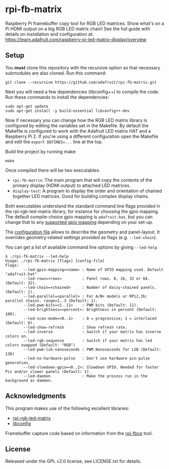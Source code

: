# rpi-fb-matrix
Raspberry Pi framebuffer copy tool for RGB LED matrices.  Show what's on a Pi HDMI output on a big RGB LED matrix chain!
See the full guide with details on installation and configuration at: https://learn.adafruit.com/raspberry-pi-led-matrix-display/overview

## Setup

You **must** clone this repository with the recursive option so that necessary
submodules are also cloned.  Run this command:

    git clone --recursive https://github.com/adafruit/rpi-fb-matrix.git

Next you will need a few dependencies (libconfig++) to compile the code.  Run
these commands to install the dependencies:

    sudo apt-get update
    sudo apt-get install -y build-essential libconfig++-dev

Now if necessary you can change how the RGB LED matrix library is configured
by editing the variables set in the Makefile.  By default the Makefile is
configured to work with the Adafruit LED matrix HAT and a Raspberry Pi 2.  If
you're using a different configuration open the Makefile and edit the `export DEFINES=...`
line at the top.

Build the project by running make:

    make

Once compiled there will be two executables:

*   `rpi-fb-matrix`: The main program that will copy the contents of the primary
    display (HDMI output) to attached LED matrices.
*   `display-test`: A program to display the order and orientation of chained
    together LED matrices.  Good for building complex display chains.

Both executables understand the standard command line flags provided in the
rpi-rgb-led-matrix library, for instance for choosing the gpio mapping.
The default compile-choice gpio mapping is `adafruit-hat`, but you can change
that to any [supported gpio mapping] depending on your set-up.

The [configuration file](./matrix.cfg) allows to describe the geometry and
panel-layout. It overrides geometry-related settings provided as flags
(e.g. `--led-chain`).

You can get a list of available command line options by giving `--led-help`
```
$ ./rpi-fb-matrix --led-help
Usage: ./rpi-fb-matrix [flags] [config-file]
Flags:
        --led-gpio-mapping=<name> : Name of GPIO mapping used. Default "adafruit-hat"
        --led-rows=<rows>         : Panel rows. 8, 16, 32 or 64. (Default: 32).
        --led-chain=<chained>     : Number of daisy-chained panels. (Default: 1).
        --led-parallel=<parallel> : For A/B+ models or RPi2,3b: parallel chains. range=1..3 (Default: 1).
        --led-pwm-bits=<1..11>    : PWM bits (Default: 11).
        --led-brightness=<percent>: Brightness in percent (Default: 100).
        --led-scan-mode=<0..1>    : 0 = progressive; 1 = interlaced (Default: 0).
        --led-show-refresh        : Show refresh rate.
        --led-inverse             : Switch if your matrix has inverse colors on.
        --led-rgb-sequence        : Switch if your matrix has led colors swapped (Default: "RGB")
        --led-pwm-lsb-nanoseconds : PWM Nanoseconds for LSB (Default: 130)
        --led-no-hardware-pulse   : Don't use hardware pin-pulse generation.
        --led-slowdown-gpio=<0..2>: Slowdown GPIO. Needed for faster Pis and/or slower panels (Default: 1).
        --led-daemon              : Make the process run in the background as daemon.
```

## Acknowledgments

This program makes use of the following excellent libraries:

*   [rpi-rgb-led-matrix](https://github.com/hzeller/rpi-rgb-led-matrix)
*   [libconfig](http://www.hyperrealm.com/libconfig/)

Framebuffer capture code based on information from the [rpi-fbcp](https://github.com/tasanakorn/rpi-fbcp) tool.

## License

Released under the GPL v2.0 license, see LICENSE.txt for details.

[supported gpio mapping]: https://github.com/hzeller/rpi-rgb-led-matrix/blob/master/lib/Makefile#L19
